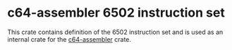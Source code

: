 # c64-assembler 6502 instruction set

This crate contains definition of the 6502 instruction set and is used as an internal crate for the [c64-assembler](https://crates.io/crates/c64-assembler) crate.